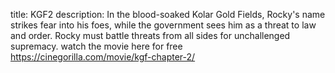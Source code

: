 title: KGF2
description: In the blood-soaked Kolar Gold Fields, Rocky's name strikes fear into his foes, while the government sees him as a threat to law and order. Rocky must battle threats from all sides for unchallenged supremacy.
watch the movie here for free https://cinegorilla.com/movie/kgf-chapter-2/

